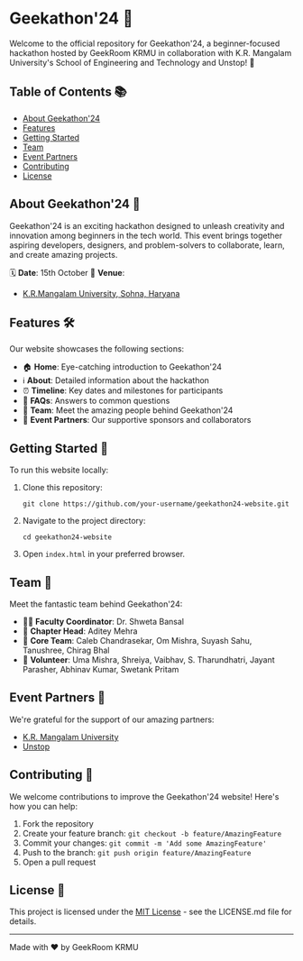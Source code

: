 # Geekathon'24 🚀

Welcome to the official repository for Geekathon'24, a beginner-focused hackathon hosted by GeekRoom KRMU in collaboration with K.R. Mangalam University's School of Engineering and Technology and Unstop! 🎉

## Table of Contents 📚

- [About Geekathon'24](#about-geekathon24-)
- [Features](#features-)
- [Getting Started](#getting-started-)
- [Team](#team-)
- [Event Partners](#event-partners-)
- [Contributing](#contributing-)
- [License](#license-)

## About Geekathon'24 🌟

Geekathon'24 is an exciting hackathon designed to unleash creativity and innovation among beginners in the tech world. This event brings together aspiring developers, designers, and problem-solvers to collaborate, learn, and create amazing projects.

🗓️ **Date**: 15th October
📍 **Venue**: 
- [K.R.Mangalam University, Sohna, Haryana]("https://maps.app.goo.gl/cM1WFsDM3D8FB9BS8/")

## Features 🛠️

Our website showcases the following sections:

- 🏠 **Home**: Eye-catching introduction to Geekathon'24
- ℹ️ **About**: Detailed information about the hackathon
- ⏰ **Timeline**: Key dates and milestones for participants
- 🙋 **FAQs**: Answers to common questions
- 👥 **Team**: Meet the amazing people behind Geekathon'24
- 🤝 **Event Partners**: Our supportive sponsors and collaborators

## Getting Started 🚀

To run this website locally:

1. Clone this repository:
   ```
   git clone https://github.com/your-username/geekathon24-website.git
   ```
2. Navigate to the project directory:
   ```
   cd geekathon24-website
   ```
3. Open `index.html` in your preferred browser.

## Team 👥

Meet the fantastic team behind Geekathon'24:

- 👨‍🏫 **Faculty Coordinator**: Dr. Shweta Bansal
- 👑 **Chapter Head**: Aditey Mehra
- 🌟 **Core Team**: Caleb Chandrasekar, Om Mishra, Suyash Sahu, Tanushree, Chirag Bhal
- 🤝 **Volunteer**: Uma Mishra, Shreiya, Vaibhav, S. Tharundhatri, Jayant Parasher, Abhinav Kumar, Swetank Pritam

## Event Partners 🤝

We're grateful for the support of our amazing partners:

- [K.R. Mangalam University](https://www.krmangalam.edu.in/)
- [Unstop](https://unstop.com/)

## Contributing 🤗

We welcome contributions to improve the Geekathon'24 website! Here's how you can help:

1. Fork the repository
2. Create your feature branch: `git checkout -b feature/AmazingFeature`
3. Commit your changes: `git commit -m 'Add some AmazingFeature'`
4. Push to the branch: `git push origin feature/AmazingFeature`
5. Open a pull request

## License 📄

This project is licensed under the [MIT License](LICENSE.md) - see the LICENSE.md file for details.

---

Made with ❤️ by GeekRoom KRMU
